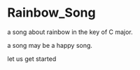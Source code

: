 # Rainbow_Song

a song about rainbow in the key of C major.

a song may be a happy song.

let us get started
